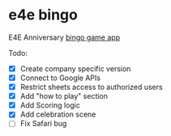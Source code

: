 # e4e bingo
E4E Anniversary [bingo game app](https://qbingo.netlify.app/for-e4e/)

Todo:
 - [x] Create company specific version
 - [x] Connect to Google APIs
 - [x] Restrict sheets access to authorized users
 - [x] Add "how to play" section
 - [x] Add Scoring logic
 - [x] Add celebration scene
 - [ ] Fix Safari bug
